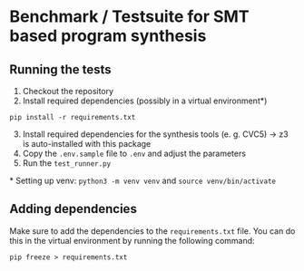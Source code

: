 # Benchmark / Testsuite for SMT based program synthesis



## Running the tests

1. Checkout the repository
2. Install required dependencies (possibly in a virtual environment*)
```
pip install -r requirements.txt
```
3. Install required dependencies for the synthesis tools (e. g. CVC5) -> z3 is auto-installed with this package
4. Copy the `.env.sample` file to `.env` and adjust the parameters
5. Run the `test_runner.py`

\* Setting up venv: `python3 -m venv venv` and `source venv/bin/activate`


## Adding dependencies

Make sure to add the dependencies to the `requirements.txt` file. You can do this in the virtual environment by running the following command:

```
pip freeze > requirements.txt
```
